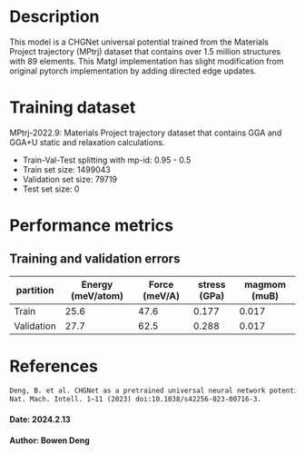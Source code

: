 # Description

This model is a CHGNet universal potential trained from the Materials Project trajectory (MPtrj) dataset
that contains over 1.5 million structures with 89 elements.
This Matgl implementation has slight modification from original pytorch implementation by adding directed edge updates.

# Training dataset

MPtrj-2022.9: Materials Project trajectory dataset that contains GGA and GGA+U static and relaxation calculations.
- Train-Val-Test splitting with mp-id: 0.95 - 0.5
- Train set size: 1499043
- Validation set size: 79719
- Test set size: 0

# Performance metrics
## Training and validation errors

| partition  | Energy (meV/atom) | Force (meV/A) | stress (GPa) | magmom (muB) |
| ---------- | ----------------- | ------------- | ------------ | ------------ |
| Train      | 25.6              | 47.6          | 0.177        | 0.017        |
| Validation | 27.7              | 62.5          | 0.288        | 0.017        |


# References

```txt
Deng, B. et al. CHGNet as a pretrained universal neural network potential for charge-informed atomistic modelling.
Nat. Mach. Intell. 1–11 (2023) doi:10.1038/s42256-023-00716-3.
  ```

####  Date: 2024.2.13
####  Author: Bowen Deng
